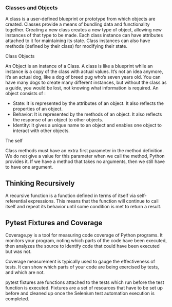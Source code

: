 

  

### Classes and Objects


A class is a user-defined blueprint or prototype from which objects are created. Classes provide a means of bundling data and functionality together. Creating a new class creates a new type of object, allowing new instances of that type to be made. Each class instance can have attributes attached to it for maintaining its state. Class instances can also have methods (defined by their class) for modifying their state.

Class Objects

An Object is an instance of a Class. A class is like a blueprint while an instance is a copy of the class with actual values. It’s not an idea anymore, it’s an actual dog, like a dog of breed pug who’s seven years old. You can have many dogs to create many different instances, but without the class as a guide, you would be lost, not knowing what information is required.
An object consists of : 

+ State: It is represented by the attributes of an object. It also reflects the properties of an object.
+ Behavior: It is represented by the methods of an object. It also reflects the response of an object to other objects.
+ Identity: It gives a unique name to an object and enables one object to interact with other objects.

The self

Class methods must have an extra first parameter in the method definition. We do not give a value for this parameter when we call the method, Python provides it.
If we have a method that takes no arguments, then we still have to have one argument.

## Thinking Recursively
A recursive function is a function defined in terms of itself via self-referential expressions. This means that the function will continue to call itself and repeat its behavior until some condition is met to return a result.

## Pytest Fixtures and Coverage 
Coverage.py is a tool for measuring code coverage of Python programs. It monitors your program, noting which parts of the code have been executed, then analyzes the source to identify code that could have been executed but was not.

Coverage measurement is typically used to gauge the effectiveness of tests. It can show which parts of your code are being exercised by tests, and which are not.

pytest fixtures are functions attached to the tests which run before the test function is executed. Fixtures are a set of resources that have to be set up before and cleaned up once the Selenium test automation execution is completed.

